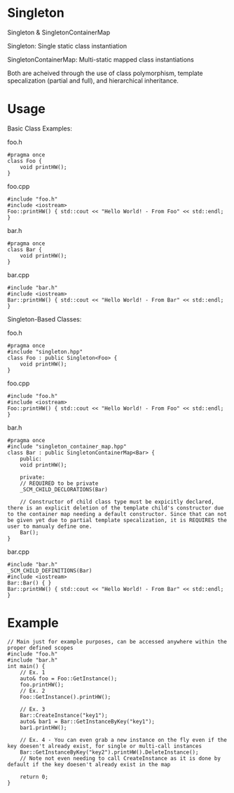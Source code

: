 # Singleton
Singleton &amp; SingletonContainerMap

Singleton: Single static class instantiation

SingletonContainerMap: Multi-static mapped class instantiations

Both are acheived through the use of class polymorphism, template specalization (partial and full), and hierarchical inheritance.

# Usage
Basic Class Examples:

foo.h
```
#pragma once
class Foo {
    void printHW();
}
```

foo.cpp
```
#include "foo.h"
#include <iostream>
Foo::printHW() { std::cout << "Hello World! - From Foo" << std::endl; }
```

bar.h
```
#pragma once
class Bar {
    void printHW();
}
```

bar.cpp
```
#include "bar.h"
#include <iostream>
Bar::printHW() { std::cout << "Hello World! - From Bar" << std::endl; }
```

Singleton-Based Classes:

foo.h
```
#pragma once
#include "singleton.hpp"
class Foo : public Singleton<Foo> {
    void printHW();
}
```

foo.cpp
```
#include "foo.h"
#include <iostream>
Foo::printHW() { std::cout << "Hello World! - From Foo" << std::endl; }
```

bar.h
```
#pragma once
#include "singleton_container_map.hpp"
class Bar : public SingletonContainerMap<Bar> {
    public:
    void printHW();

    private:
    // REQUIRED to be private
    _SCM_CHILD_DECLORATIONS(Bar)

    // Constructor of child class type must be expicitly declared, there is an explicit deletion of the template child's constructor due to the container map needing a default constructor. Since that can not be given yet due to partial template specalization, it is REQUIRES the user to manualy define one.
    Bar();
}
```

bar.cpp
```
#include "bar.h"
_SCM_CHILD_DEFINITIONS(Bar)
#include <iostream>
Bar::Bar() { }
Bar::printHW() { std::cout << "Hello World! - From Bar" << std::endl; }
```

# Example
```
// Main just for example purposes, can be accessed anywhere within the proper defined scopes
#include "foo.h"
#include "bar.h"
int main() {
    // Ex. 1
    auto& foo = Foo::GetInstance();
    foo.printHW();
    // Ex. 2
    Foo::GetInstance().printHW();

    // Ex. 3
    Bar::CreateInstance("key1");
    auto& bar1 = Bar::GetInstanceByKey("key1");
    bar1.printHW();

    // Ex. 4 - You can even grab a new instance on the fly even if the key doesen't already exist, for single or multi-call instances
    Bar::GetInstanceByKey("key2").printHW().DeleteInstance();
    // Note not even needing to call CreateInstance as it is done by default if the key doesen't already exist in the map

    return 0;
}
```